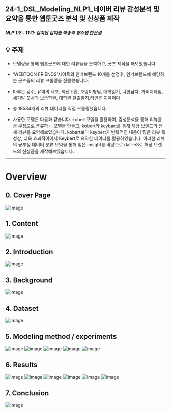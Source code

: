 ## 24-1_DSL_Modeling_NLP1_네이버 리뷰 감성분석 및 요약을 통한 웹툰굿즈 분석 및 신상품 제작
##### NLP 1조 - 11기: 김지원 김여원 박종락 양주원 한은결
## 💡 주제
* 모델링을 통해 웹툰굿즈에 대한 리뷰들을 분석하고, 굿즈 제작을 해보았습니다.
* ‘WEBTOON FRIENDS’사이트의 인기브랜드 10개를 선정후, 인기브랜드에 해당하는 굿즈들의 리뷰 크롤링을 진행했습니다.
* 마루는 강쥐, 유미의 세포, 화산귀환, 호랑이형님, 대학일기, 냐한남자, 가비지타임, 세기말 풋사과 보습학원, 대학원 탈출일지,타인은 지옥이다 
* 총 18534개의 리뷰 데이터를 직접 크롤링했습니다.

* 사용한 모델은 다음과 같습니다.
kobert모델을 활용하여, 감성분석을 통해 리뷰를 긍 부정으로 분류하는 모델을 만들고,
kobert와 keybart를 통해 해당 브랜드의 전체 리뷰를 요약해보았습니다.
kobart보다 keybert가 반복적인 내용이 많은 리뷰 특성상, 더욱 효과적이어서 Keybert로 요약한 데이터를 활용하였습니다.
이러한 리뷰의 긍부정 데이터 분류 요약을 통해 얻은 insight를 바탕으로 dall-e3로 해당 브랜드의 신상품을 제작해보았습니다.
---
# Overview
## 0. Cover Page
![image](https://github.com/DataScience-Lab-Yonsei/24-1_DSL_Modeling_NLP1_Webtoon_Merchandise_Analysis/assets/155510322/4aede3a3-9a5f-4975-b24e-0009da30e3c6)

## 1. Content
![image](https://github.com/DataScience-Lab-Yonsei/24-1_DSL_Modeling_NLP1_Webtoon_Merchandise_Analysis/assets/155510322/7754a2d6-2c56-4f15-bdff-22eeff236e5e)


## 2. Introduction
![image](https://github.com/DataScience-Lab-Yonsei/24-1_DSL_Modeling_NLP1_Webtoon_Merchandise_Analysis/assets/155510322/23d697af-db76-4534-a0c7-588c5175fc14)


## 3. Background
![image](https://github.com/DataScience-Lab-Yonsei/24-1_DSL_Modeling_NLP1_Webtoon_Merchandise_Analysis/assets/155510322/d28ac02b-9404-4d09-acaa-019573c2b72a)



## 4. Dataset
![image](https://github.com/DataScience-Lab-Yonsei/24-1_DSL_Modeling_NLP1_Webtoon_Merchandise_Analysis/assets/155510322/8744c83d-e0df-459e-83eb-baa3d1951eac)



## 5. Modeling method / experiments
![image](https://github.com/DataScience-Lab-Yonsei/24-1_DSL_Modeling_NLP1_Webtoon_Merchandise_Analysis/assets/155510322/bf56aa6d-774c-4ada-be0d-2e4ac1338433)
![image](https://github.com/DataScience-Lab-Yonsei/24-1_DSL_Modeling_NLP1_Webtoon_Merchandise_Analysis/assets/155510322/569f4a4f-c247-43e9-840b-4b333e4b40d7)
![image](https://github.com/DataScience-Lab-Yonsei/24-1_DSL_Modeling_NLP1_Webtoon_Merchandise_Analysis/assets/155510322/fb50bfad-22b6-490a-b650-24c0f02f6f0a)
![image](https://github.com/DataScience-Lab-Yonsei/24-1_DSL_Modeling_NLP1_Webtoon_Merchandise_Analysis/assets/155510322/1870d570-f48e-4b15-9d1d-7ca03e890be7)
![image](https://github.com/DataScience-Lab-Yonsei/24-1_DSL_Modeling_NLP1_Webtoon_Merchandise_Analysis/assets/155510322/77928e7f-88eb-4839-bb9b-bb8633ade115)


## 6. Results
![image](https://github.com/DataScience-Lab-Yonsei/24-1_DSL_Modeling_NLP1_Webtoon_Merchandise_Analysis/assets/155510322/35cad8ae-e2e9-4f03-8697-64e5ae884cd2)
![image](https://github.com/DataScience-Lab-Yonsei/24-1_DSL_Modeling_NLP1_Webtoon_Merchandise_Analysis/assets/155510322/ef874185-74e3-461a-a1cb-9ac2c244ac5c)
![image](https://github.com/DataScience-Lab-Yonsei/24-1_DSL_Modeling_NLP1_Webtoon_Merchandise_Analysis/assets/155510322/4aee8e9e-b216-4014-9a88-d9f4cc6589e6)
![image](https://github.com/DataScience-Lab-Yonsei/24-1_DSL_Modeling_NLP1_Webtoon_Merchandise_Analysis/assets/155510322/f07bb13a-7762-4ac0-afda-2feae2241080)
![image](https://github.com/DataScience-Lab-Yonsei/24-1_DSL_Modeling_NLP1_Webtoon_Merchandise_Analysis/assets/155510322/ed39963d-4452-4193-8017-21c657dee1ec)
![image](https://github.com/DataScience-Lab-Yonsei/24-1_DSL_Modeling_NLP1_Webtoon_Merchandise_Analysis/assets/155510322/31e068d5-733b-49a4-8f22-ebc398d4fbfd)



## 7. Conclusion
![image](https://github.com/DataScience-Lab-Yonsei/24-1_DSL_Modeling_NLP1_Webtoon_Merchandise_Analysis/assets/155510322/fb83ea52-4682-41cc-87f7-bd39237cf90c)



